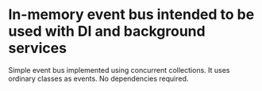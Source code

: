 # In-memory event bus intended to be used with DI and background services

Simple event bus implemented using concurrent collections. It uses ordinary classes as events. No dependencies required.
